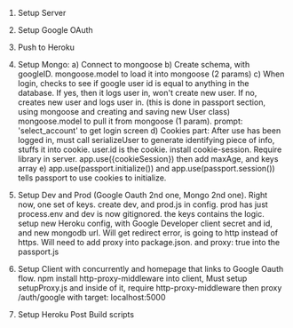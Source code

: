 1. Setup Server
2. Setup Google OAuth
3. Push to Heroku
4. Setup Mongo:
   a) Connect to mongoose
   b) Create schema, with googleID. mongoose.model to load it into mongoose (2 params)
   c) When login, checks to see if google user id is equal to anything in the database. If yes, then it logs user in, won't create new user. If no, creates new user and logs user in. (this is done in passport section, using mongoose and creating and saving new User class) mongoose.model to pull it from mongoose (1 param). prompt: 'select_account' to get login screen
   d) Cookies part: After use has been logged in, must call serializeUser to generate identifying piece of info, stuffs it into cookie. user.id is the cookie. install cookie-session. Require library in server. app.use({cookieSession}) then add maxAge, and keys array
   e) app.use(passport.initialize()) and app.use(passport.session()) tells passport to use cookies to initialize.

5. Setup Dev and Prod (Google Oauth 2nd one, Mongo 2nd one). Right now, one set of keys. create dev, and prod.js in config. prod has just process.env and dev is now gitignored. the keys contains the logic. setup new Heroku config, with Google Developer client secret and id, and new mongodb url. Will get redirect error, is going to http instead of https. Will need to add proxy into package.json. and proxy: true into the passport.js

6. Setup Client with concurrently and homepage that links to Google Oauth flow. npm install http-proxy-middleware into client, Must setup setupProxy.js and inside of it, require http-proxy-middleware then proxy /auth/google with target: localhost:5000

7. Setup Heroku Post Build scripts
